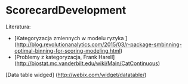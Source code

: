 # ScorecardDevelopment


Literatura:

* [Kategoryzacja zmiennych w modelu ryzyka ] (http://blog.revolutionanalytics.com/2015/03/r-package-smbinning-optimal-binning-for-scoring-modeling.html)
* [Problemy z kategoryzacja, Frank Harell]  (http://biostat.mc.vanderbilt.edu/wiki/Main/CatContinuous)

[Data table widged] (http://webix.com/widget/datatable/)
